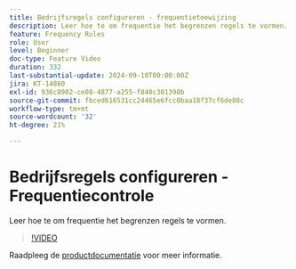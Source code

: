 ```yaml
---
title: Bedrijfsregels configureren - frequentietoewijzing
description: Leer hoe te om frequentie het begrenzen regels te vormen.
feature: Frequency Rules
role: User
level: Beginner
doc-type: Feature Video
duration: 332
last-substantial-update: 2024-09-10T00:00:00Z
jira: KT-14860
exl-id: 936c8902-ce08-4877-a255-f840c301398b
source-git-commit: fbced616531cc24465e6fcc0baa18f37cf6de88c
workflow-type: tm+mt
source-wordcount: '32'
ht-degree: 21%

---
```


# Bedrijfsregels configureren - Frequentiecontrole

Leer hoe te om frequentie het begrenzen regels te vormen.

>[!VIDEO](https://video.tv.adobe.com/v/3433395/?learn=on)

Raadpleeg de [productdocumentatie](https://experienceleague.adobe.com/nl/docs/journey-optimizer/using/configuration/frequency-rules) voor meer informatie.
